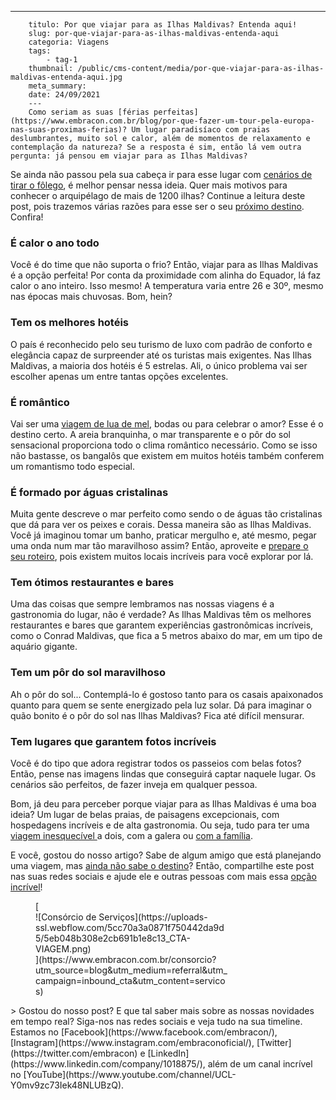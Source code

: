 ---
        titulo: Por que viajar para as Ilhas Maldivas? Entenda aqui!
        slug: por-que-viajar-para-as-ilhas-maldivas-entenda-aqui
        categoria: Viagens
        tags:
            - tag-1
        thumbnail: /public/cms-content/media/por-que-viajar-para-as-ilhas-maldivas-entenda-aqui.jpg
        meta_summary: 
        date: 24/09/2021
        ---
        Como seriam as suas [férias perfeitas](https://www.embracon.com.br/blog/por-que-fazer-um-tour-pela-europa-nas-suas-proximas-ferias)? Um lugar paradisíaco com praias deslumbrantes, muito sol e calor, além de momentos de relaxamento e contemplação da natureza? Se a resposta é sim, então lá vem outra pergunta: já pensou em viajar para as Ilhas Maldivas?

Se ainda não passou pela sua cabeça ir para esse lugar com [cenários de tirar o fôlego](https://www.embracon.com.br/blog/5-melhores-destinos-para-visitar-na-sua-lua-de-mel), é melhor pensar nessa ideia. Quer mais motivos para conhecer o arquipélago de mais de 1200 ilhas? Continue a leitura deste post, pois trazemos várias razões para esse ser o seu [próximo destino](https://www.embracon.com.br/blog/saiba-o-que-levar-na-sua-proxima-viagem). Confira!

### É calor o ano todo

Você é do time que não suporta o frio? Então, viajar para as Ilhas Maldivas é a opção perfeita! Por conta da proximidade com alinha do Equador, lá faz calor o ano inteiro. Isso mesmo! A temperatura varia entre 26 e 30º, mesmo nas épocas mais chuvosas. Bom, hein?

### Tem os melhores hotéis

O país é reconhecido pelo seu turismo de luxo com padrão de conforto e elegância capaz de surpreender até os turistas mais exigentes. Nas Ilhas Maldivas, a maioria dos hotéis é 5 estrelas. Ali, o único problema vai ser escolher apenas um entre tantas opções excelentes.

### É romântico

Vai ser uma [viagem de lua de mel](https://www.embracon.com.br/blog/como-preparar-o-roteiro-de-viagem-romantica), bodas ou para celebrar o amor? Esse é o destino certo. A areia branquinha, o mar transparente e o pôr do sol sensacional proporciona todo o clima romântico necessário. Como se isso não bastasse, os bangalôs que existem em muitos hotéis também conferem um romantismo todo especial.

### É formado por águas cristalinas

Muita gente descreve o mar perfeito como sendo o de águas tão cristalinas que dá para ver os peixes e corais. Dessa maneira são as Ilhas Maldivas. Você já imaginou tomar um banho, praticar mergulho e, até mesmo, pegar uma onda num mar tão maravilhoso assim? Então, aproveite e [prepare o seu roteiro](https://www.embracon.com.br/blog/saiba-como-montar-um-roteiro-de-viagem-em-7-passos), pois existem muitos locais incríveis para você explorar por lá.

### Tem ótimos restaurantes e bares

Uma das coisas que sempre lembramos nas nossas viagens é a gastronomia do lugar, não é verdade? As Ilhas Maldivas têm os melhores restaurantes e bares que garantem experiências gastronômicas incríveis, como o Conrad Maldivas, que fica a 5 metros abaixo do mar, em um tipo de aquário gigante.

### Tem um pôr do sol maravilhoso

Ah o pôr do sol... Contemplá-lo é gostoso tanto para os casais apaixonados quanto para quem se sente energizado pela luz solar. Dá para imaginar o quão bonito é o pôr do sol nas Ilhas Maldivas? Fica até difícil mensurar.

### Tem lugares que garantem fotos incríveis

Você é do tipo que adora registrar todos os passeios com belas fotos? Então, pense nas imagens lindas que conseguirá captar naquele lugar. Os cenários são perfeitos, de fazer inveja em qualquer pessoa.

Bom, já deu para perceber porque viajar para as Ilhas Maldivas é uma boa ideia? Um lugar de belas praias, de paisagens excepcionais, com hospedagens incríveis e de alta gastronomia. Ou seja, tudo para ter uma [viagem inesquecível ](https://www.embracon.com.br/blog/consorcio-de-viagens-embracon-vantagens)a dois, com a galera ou [com a família](https://www.embracon.com.br/blog/confira-estas-4-dicas-financeiras-para-planejar-uma-viagem-em-familia).

E você, gostou do nosso artigo? Sabe de algum amigo que está planejando uma viagem, mas [ainda não sabe o destino](https://www.embracon.com.br/blog/conheca-4-destinos-incriveis-para-passar-ferias-em-familia)? Então, compartilhe este post nas suas redes sociais e ajude ele e outras pessoas com mais essa [opção incrível](https://www.embracon.com.br/blog/top-5-destinos-de-ferias-escolha-sua-proxima-viagem-pelo-brasil)!

<figure class="w-richtext-figure-type-image w-richtext-align-center" style="max-width:310px">[<div>![Consórcio de Serviços](https://uploads-ssl.webflow.com/5cc70a3a0871f750442da9d5/5eb048b308e2cb691b1e8c13_CTA-VIAGEM.png)</div>](https://www.embracon.com.br/consorcio?utm_source=blog&utm_medium=referral&utm_campaign=inbound_cta&utm_content=servicos)</figure>> Gostou do nosso post? E que tal saber mais sobre as nossas novidades em tempo real? Siga-nos nas redes sociais e veja tudo na sua timeline. Estamos no [Facebook](https://www.facebook.com/embracon/), [Instagram](https://www.instagram.com/embraconoficial/), [Twitter](https://twitter.com/embracon) e [LinkedIn](https://www.linkedin.com/company/1018875/), além de um canal incrível no [YouTube](https://www.youtube.com/channel/UCL-Y0mv9zc73Iek48NLUBzQ).

‍
        